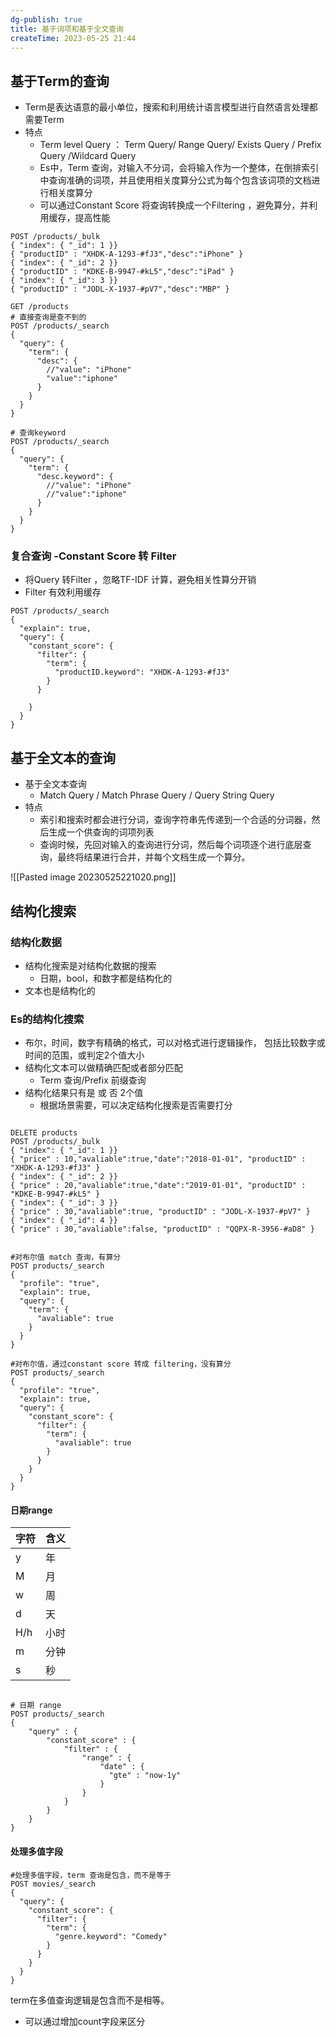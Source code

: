 ```yaml
---
dg-publish: true
title: 基于词项和基于全文查询
createTime: 2023-05-25 21:44  
---
```


## 基于Term的查询

- Term是表达语意的最小单位，搜索和利用统计语言模型进行自然语言处理都需要Term
- 特点
	- Term level Query ： Term Query/ Range Query/ Exists Query / Prefix Query /Wildcard Query
	- Es中，Term 查询，对输入不分词，会将输入作为一个整体，在倒排索引中查询准确的词项，并且使用相关度算分公式为每个包含该词项的文档进行相关度算分
	- 可以通过Constant Score 将查询转换成一个Filtering ，避免算分，并利用缓存，提高性能

```
POST /products/_bulk
{ "index": { "_id": 1 }}
{ "productID" : "XHDK-A-1293-#fJ3","desc":"iPhone" }
{ "index": { "_id": 2 }}
{ "productID" : "KDKE-B-9947-#kL5","desc":"iPad" }
{ "index": { "_id": 3 }}
{ "productID" : "JODL-X-1937-#pV7","desc":"MBP" }

GET /products
# 直接查询是查不到的
POST /products/_search
{
  "query": {
    "term": {
      "desc": {
        //"value": "iPhone"
        "value":"iphone"
      }
    }
  }
}

# 查询keyword
POST /products/_search
{
  "query": {
    "term": {
      "desc.keyword": {
        //"value": "iPhone"
        //"value":"iphone"
      }
    }
  }
}
```

### 复合查询 -Constant Score 转 Filter

- 将Query 转Filter ，忽略TF-IDF 计算，避免相关性算分开销
- Filter 有效利用缓存

```
POST /products/_search
{
  "explain": true,
  "query": {
    "constant_score": {
      "filter": {
        "term": {
          "productID.keyword": "XHDK-A-1293-#fJ3"
        }
      }

    }
  }
}
```

## 基于全文本的查询

- 基于全文本查询
	- Match Query / Match Phrase Query / Query String Query
- 特点
	- 索引和搜索时都会进行分词，查询字符串先传递到一个合适的分词器，然后生成一个供查询的词项列表
	- 查询时候，先回对输入的查询进行分词，然后每个词项逐个进行底层查询，最终将结果进行合并，并每个文档生成一个算分。

![[Pasted image 20230525221020.png]]

## 结构化搜索

### 结构化数据

- 结构化搜索是对结构化数据的搜索
	- 日期，bool，和数字都是结构化的
- 文本也是结构化的

### Es的结构化搜索

- 布尔，时间，数字有精确的格式，可以对格式进行逻辑操作， 包括比较数字或时间的范围，或判定2个值大小
- 结构化文本可以做精确匹配或者部分匹配
	- Term 查询/Prefix 前缀查询
- 结构化结果只有是 或 否 2个值
	- 根据场景需要，可以决定结构化搜索是否需要打分



```

DELETE products
POST /products/_bulk
{ "index": { "_id": 1 }}
{ "price" : 10,"avaliable":true,"date":"2018-01-01", "productID" : "XHDK-A-1293-#fJ3" }
{ "index": { "_id": 2 }}
{ "price" : 20,"avaliable":true,"date":"2019-01-01", "productID" : "KDKE-B-9947-#kL5" }
{ "index": { "_id": 3 }}
{ "price" : 30,"avaliable":true, "productID" : "JODL-X-1937-#pV7" }
{ "index": { "_id": 4 }}
{ "price" : 30,"avaliable":false, "productID" : "QQPX-R-3956-#aD8" }


#对布尔值 match 查询，有算分
POST products/_search
{
  "profile": "true",
  "explain": true,
  "query": {
    "term": {
      "avaliable": true
    }
  }
}

#对布尔值，通过constant score 转成 filtering，没有算分
POST products/_search
{
  "profile": "true",
  "explain": true,
  "query": {
    "constant_score": {
      "filter": {
        "term": {
          "avaliable": true
        }
      }
    }
  }
}
```

#### 日期range

| 字符 | 含义 |
| ---- | ---- |
| y    | 年   |
| M    | 月   |
| w    | 周   |
| d    | 天   |
| H/h  | 小时 |
| m    | 分钟 |
| s    | 秒     |

```

# 日期 range
POST products/_search
{
    "query" : {
        "constant_score" : {
            "filter" : {
                "range" : {
                    "date" : {
                      "gte" : "now-1y"
                    }
                }
            }
        }
    }
}
```

#### 处理多值字段

```
#处理多值字段，term 查询是包含，而不是等于
POST movies/_search
{
  "query": {
    "constant_score": {
      "filter": {
        "term": {
          "genre.keyword": "Comedy"
        }
      }
    }
  }
}
```

term在多值查询逻辑是包含而不是相等。
- 可以通过增加count字段来区分